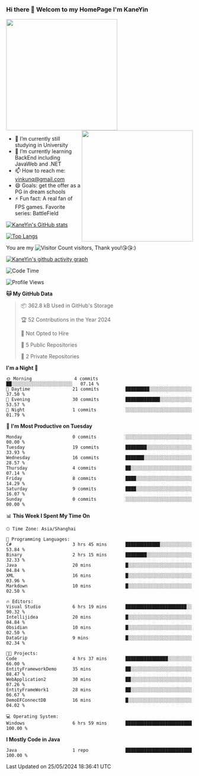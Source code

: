 ### Hi there 👋 Welcom to my HomePage I'm KaneYin

<img src="https://user-images.githubusercontent.com/74038190/226190894-18e959ba-d458-4a94-ac44-790190f2a947.gif" align="center" width="300">
<img src="https://user-images.githubusercontent.com/74038190/212749447-bfb7e725-6987-49d9-ae85-2015e3e7cc41.gif" align="right" width="300">

- 🔭 I’m currently still studying in University
- 🌱 I’m currently learning BackEnd including JavaWeb and .NET
- 📫 How to reach me: yinkunq@gmail.com
- 😄 Goals: get the offer as a PG in dream schools
- ⚡ Fun fact: A real fan of FPS games. Favorite series: BattleField

[![KaneYin's GitHub stats](https://github-readme-stats.vercel.app/api?username=KaneYin&show_icon=true&anuraghazra)](https://github.com/anuraghazra/github-readme-stats)

[![Top Langs](https://github-readme-stats.vercel.app/api/top-langs/?username=KaneYin&layout=compact)](https://github.com/anuraghazra/github-readme-stats)

You are my ![Visitor Count](https://profile-counter.glitch.me/KaneYin/count.svg) visitors, Thank you!😘😘:)

[![KaneYin's github activity graph](https://github-readme-activity-graph.vercel.app/graph?username=KaneYin&bg_color=white&color=black)](https://github.com/KaneYin/github-readme-activity-graph)

<!--START_SECTION:waka-->
![Code Time](http://img.shields.io/badge/Code%20Time-9%20hrs%209%20mins-blue)

![Profile Views](http://img.shields.io/badge/Profile%20Views-2-blue)

**🐱 My GitHub Data** 

> 📦 362.8 kB Used in GitHub's Storage 
 > 
> 🏆 52 Contributions in the Year 2024
 > 
> 🚫 Not Opted to Hire
 > 
> 📜 5 Public Repositories 
 > 
> 🔑 2 Private Repositories 
 > 
**I'm a Night 🦉** 

```text
🌞 Morning                4 commits           ██░░░░░░░░░░░░░░░░░░░░░░░   07.14 % 
🌆 Daytime                21 commits          █████████░░░░░░░░░░░░░░░░   37.50 % 
🌃 Evening                30 commits          █████████████░░░░░░░░░░░░   53.57 % 
🌙 Night                  1 commits           ░░░░░░░░░░░░░░░░░░░░░░░░░   01.79 % 
```
📅 **I'm Most Productive on Tuesday** 

```text
Monday                   0 commits           ░░░░░░░░░░░░░░░░░░░░░░░░░   00.00 % 
Tuesday                  19 commits          ████████░░░░░░░░░░░░░░░░░   33.93 % 
Wednesday                16 commits          ███████░░░░░░░░░░░░░░░░░░   28.57 % 
Thursday                 4 commits           ██░░░░░░░░░░░░░░░░░░░░░░░   07.14 % 
Friday                   8 commits           ████░░░░░░░░░░░░░░░░░░░░░   14.29 % 
Saturday                 9 commits           ████░░░░░░░░░░░░░░░░░░░░░   16.07 % 
Sunday                   0 commits           ░░░░░░░░░░░░░░░░░░░░░░░░░   00.00 % 
```


📊 **This Week I Spent My Time On** 

```text
🕑︎ Time Zone: Asia/Shanghai

💬 Programming Languages: 
C#                       3 hrs 45 mins       █████████████░░░░░░░░░░░░   53.84 % 
Binary                   2 hrs 15 mins       ████████░░░░░░░░░░░░░░░░░   32.33 % 
Java                     20 mins             █░░░░░░░░░░░░░░░░░░░░░░░░   04.84 % 
XML                      16 mins             █░░░░░░░░░░░░░░░░░░░░░░░░   03.96 % 
Markdown                 10 mins             █░░░░░░░░░░░░░░░░░░░░░░░░   02.50 % 

🔥 Editors: 
Visual Studio            6 hrs 19 mins       ███████████████████████░░   90.32 % 
Intellijidea             20 mins             █░░░░░░░░░░░░░░░░░░░░░░░░   04.84 % 
Obsidian                 10 mins             █░░░░░░░░░░░░░░░░░░░░░░░░   02.50 % 
DataGrip                 9 mins              █░░░░░░░░░░░░░░░░░░░░░░░░   02.34 % 

🐱‍💻 Projects: 
Code                     4 hrs 37 mins       ████████████████░░░░░░░░░   66.00 % 
EntityFrameworkDemo      35 mins             ██░░░░░░░░░░░░░░░░░░░░░░░   08.47 % 
WebApplication2          30 mins             ██░░░░░░░░░░░░░░░░░░░░░░░   07.26 % 
EntityFrameWork1         28 mins             ██░░░░░░░░░░░░░░░░░░░░░░░   06.67 % 
DemoEFConnectDB          16 mins             █░░░░░░░░░░░░░░░░░░░░░░░░   04.02 % 

💻 Operating System: 
Windows                  6 hrs 59 mins       █████████████████████████   100.00 % 
```

**I Mostly Code in Java** 

```text
Java                     1 repo              █████████████████████████   100.00 % 
```




 Last Updated on 25/05/2024 18:36:41 UTC
<!--END_SECTION:waka-->

